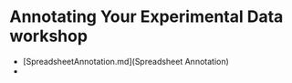 # Annotating Your Experimental Data workshop

* [SpreadsheetAnnotation.md](Spreadsheet Annotation)
* []()
